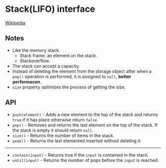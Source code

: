 # Stack(LIFO) interface

[Wikipedia](https://en.wikipedia.org/wiki/Stack_(abstract_data_type))

## Notes
* Like the memory stack.
  * Stack frame: an element on the stack.
  * Stackoverflow.
* The stack can accept a capacity.
* Instead of deleting the element from the storage object after when a `pop()` operation is performed, it is assigned to `null`, **better performacen**.
* `size` property optimizes the process of getting the size.

## API

* `push(element)` - Adds a new element to the top of the stack and returns `true` if it has place otherwise return `false`.
* `pop()` - Removes and returns the last element on the top of the stack. If the stack is empty it should return `null`.
* `size()` - Returns the number of items in the stack.
* `peak()` - Returns the last elemented inserted without deleting it.
-----------
- `contain(input)` - Returns true if the `input` is contained in the stack.
- `until(input)` - Returns the number of pops before the `input` is reached.

